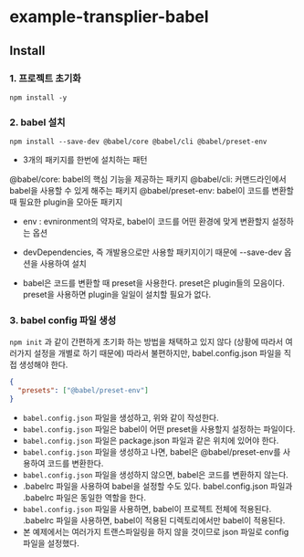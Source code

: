 # example-transplier-babel

## Install

### 1. 프로젝트 초기화

`npm install -y`

### 2. babel 설치

`npm install --save-dev @babel/core @babel/cli @babel/preset-env`

- 3개의 패키지를 한번에 설치하는 패턴

@babel/core: babel의 핵심 기능을 제공하는 패키지
@babel/cli: 커맨드라인에서 babel을 사용할 수 있게 해주는 패키지
@babel/preset-env: babel이 코드를 변환할 때 필요한 plugin을 모아둔 패키지
- env : evnironment의 약자로, babel이 코드를 어떤 환경에 맞게 변환할지 설정하는 옵션

- devDependencies, 즉 개발용으로만 사용할 패키지이기 때문에 --save-dev 옵션을 사용하여 설치
- babel은 코드를 변환할 때 preset을 사용한다. preset은 plugin들의 모음이다. preset을 사용하면 plugin을 일일이 설치할 필요가 없다.
  
### 3. babel config 파일 생성

`npm init` 과 같이 간편하게 초기화 하는 방법을 채택하고 있지 않다 (상황에 따라서 여러가지 설정을 개별로 하기 때문에)
따라서 불편하지만, babel.config.json 파일을 직접 생성해야 한다.

```json
{
  "presets": ["@babel/preset-env"]
}
```

- `babel.config.json` 파일을 생성하고, 위와 같이 작성한다.
- `babel.config.json` 파일은 babel이 어떤 preset을 사용할지 설정하는 파일이다.
- `babel.config.json` 파일은 package.json 파일과 같은 위치에 있어야 한다.
- `babel.config.json` 파일을 생성하고 나면, babel은 @babel/preset-env를 사용하여 코드를 변환한다.
- `babel.config.json` 파일을 생성하지 않으면, babel은 코드를 변환하지 않는다.
- .babelrc 파일을 사용하여 babel을 설정할 수도 있다. babel.config.json 파일과 .babelrc 파일은 동일한 역할을 한다.
- `babel.config.json` 파일을 사용하면, babel이 프로젝트 전체에 적용된다. .babelrc 파일을 사용하면, babel이 적용된 디렉토리에서만 babel이 적용된다.
- 본 예제에서는 여러가지 트랜스파일링을 하지 않을 것이므로 json 파일로 config 파일을 설정했다.

